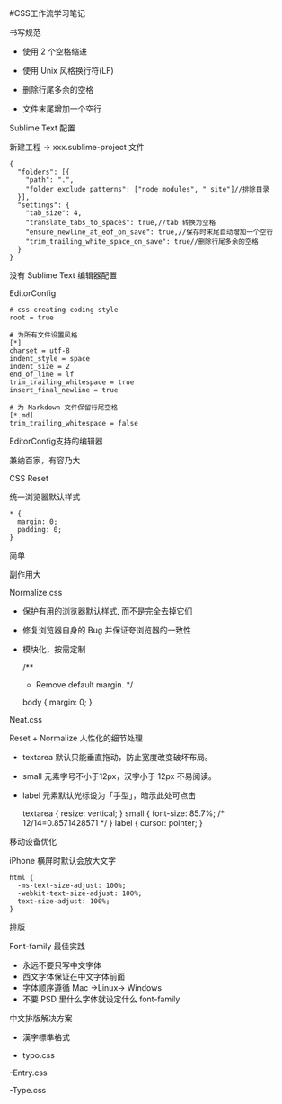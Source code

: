 #CSS工作流学习笔记

书写规范

- 使用 2 个空格缩进

- 使用 Unix 风格换行符(LF)

- 删除行尾多余的空格

- 文件末尾增加一个空行

Sublime Text 配置

新建工程 → xxx.sublime-project 文件

    {
      "folders": [{
        "path": ".",
        "folder_exclude_patterns": ["node_modules", "_site"]//排除目录
      }],
      "settings": {
        "tab_size": 4,
        "translate_tabs_to_spaces": true,//tab 转换为空格
        "ensure_newline_at_eof_on_save": true,//保存时末尾自动增加一个空行
        "trim_trailing_white_space_on_save": true//删除行尾多余的空格
      }
    }

没有 Sublime Text 编辑器配置

EditorConfig

    # css-creating coding style
    root = true
    
    # 为所有文件设置风格
    [*]
    charset = utf-8
    indent_style = space
    indent_size = 2
    end_of_line = lf
    trim_trailing_whitespace = true
    insert_final_newline = true
    
    # 为 Markdown 文件保留行尾空格
    [*.md]
    trim_trailing_whitespace = false

EditorConfig支持的编辑器

兼纳百家，有容乃大

CSS Reset

统一浏览器默认样式

    * {
      margin: 0;
      padding: 0;
    }

简单

副作用大

Normalize.css

- 保护有用的浏览器默认样式, 而不是完全去掉它们
- 修复浏览器自身的 Bug 并保证夸浏览器的一致性
- 模块化，按需定制

    /**
     * Remove default margin.
     */
    
    body {
      margin: 0;
    }

Neat.css

Reset + Normalize 人性化的细节处理

- textarea 默认只能垂直拖动，防止宽度改变破坏布局。

- small 元素字号不小于12px，汉字小于 12px 不易阅读。

- label 元素默认光标设为「手型」，暗示此处可点击

    textarea {
        resize: vertical;
    }
    small {
        font-size: 85.7%; /* 12/14=0.8571428571 */
    }
    label {
        cursor: pointer;
    }

移动设备优化

iPhone 横屏时默认会放大文字

    html {
      -ms-text-size-adjust: 100%;
      -webkit-text-size-adjust: 100%;
      text-size-adjust: 100%;
    }



排版

Font-family 最佳实践

- 永远不要只写中文字体
- 西文字体保证在中文字体前面
- 字体顺序遵循 Mac →Linux→ Windows
- 不要 PSD 里什么字体就设定什么 font-family

中文排版解决方案

- 漢字標準格式

- typo.css

-Entry.css



-Type.css


